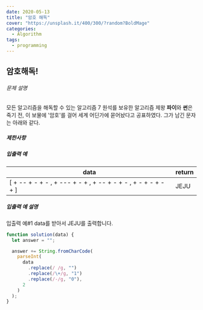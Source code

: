 ```yaml
---
date: 2020-05-13
title: "암호 해독"
cover: "https://unsplash.it/400/300/?random?BoldMage"
categories:
  - Algorithm
tags:
  - programming
---
```


## 암호해독!

###### 문제 설명

모든 알고리즘을 해독할 수 있는 알고리즘 7 원석를 보유한 알고리즘 제왕 **파이**와 **썬**은 죽기 전, 이 보물에 '암호'를 걸어 세계 어딘가에 묻어놨다고 공표하였다. 그가 남긴 문자는 아래와 같다.

##### 제한사항

##### 입출력 예

| data                                                          | return |
| ------------------------------------------------------------- | ------ |
| [ + -- + - + - , + --- + - + , + -- + - + - , + - + - + - + ] | JEJU   |

##### 입출력 예 설명

입출력 예#1
data를 받아서 JEJU를 출력합니다.

```javascript
function solution(data) {
  let answer = "";

  answer += String.fromCharCode(
    parseInt(
      data
        .replace(/ /g, "")
        .replace(/\+/g, "1")
        .replace(/-/g, "0"),
      2
    )
  );
}
```

